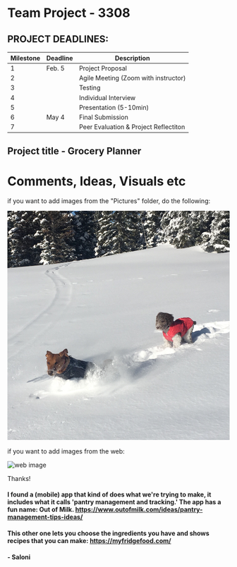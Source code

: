 # Team Project - 3308

## PROJECT DEADLINES:

  | Milestone | Deadline |   Description                         |
  | --------- | -------- | ------------------------------------  |
  |     1     |  Feb. 5  | Project Proposal                      |
  |     2     |          | Agile Meeting (Zoom with instructor)  |
  |     3     |          | Testing                               |
  |     4     |          | Individual Interview                  |
  |     5     |          | Presentation (5-10min)                |
  |     6     |  May 4   | Final Submission                      |
  |     7     |          | Peer Evaluation & Project Reflectiton |



## Project title - Grocery Planner

# Comments, Ideas, Visuals etc

if you want to add images from the "Pictures" folder, do the following:

![file image](Pictures/IMG_E9067.JPG)

if you want to add images from the web:

![web image](https://i0.wp.com/cdn-prod.medicalnewstoday.com/content/images/articles/277/277627/bunch-of-fresh-coriander-or-cilantro-on-a-wooden-table.jpg?w=1155&h=1444)

Thanks! 
#### I found a (mobile) app that kind of does what we're trying to make, it includes what it calls 'pantry management and tracking.' The app has a fun name: Out of Milk. https://www.outofmilk.com/ideas/pantry-management-tips-ideas/
#### This other one lets you choose the ingredients you have and shows recipes that you can make: https://myfridgefood.com/
#### - Saloni
